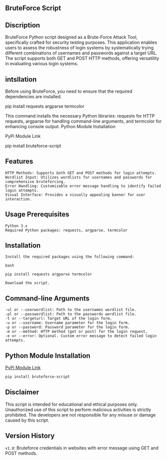 ## BruteForce Script
## Discription

BruteForce Python script designed as a Brute-Force Attack Tool, specifically crafted for security testing purposes. This application enables users to assess the robustness of login systems by systematically trying different combinations of usernames and passwords against a target URL. The script supports both GET and POST HTTP methods, offering versatility in evaluating various login systems.

## intsllation

Before using BruteForce, you need to ensure that the required dependencies are installed.

pip install requests argparse termcolor

This command installs the necessary Python libraries: requests for HTTP requests, argparse for handling command-line arguments, and termcolor for enhancing console output.
Python Module Installation

PyPi Module Link

pip install bruteforce-script
                                                                                                         
## Features

    HTTP Methods: Supports both GET and POST methods for login attempts.
    Wordlist Input: Utilizes wordlists for usernames and passwords for comprehensive bruteforcing.
    Error Handling: Customizable error message handling to identify failed login attempts.
    Visual Interface: Provides a visually appealing banner for user interaction.

## Usage Prerequisites

    Python 3.x
    Required Python packages: requests, argparse, termcolor

## Installation

    Install the required packages using the following command:

    bash

    pip install requests argparse termcolor

    Download the script.

## Command-line Arguments

    -ul or --userwordlist: Path to the usernames wordlist file.
    -pl or --passwordlist: Path to the passwords wordlist file.
    -t or --targeturl: Target URL of the login form.
    -u or --username: Username parameter for the login form.
    -p or --password: Password parameter for the login form.
    -m or --method: HTTP method (get or post) for the login request.
    -e or --error: Optional. Custom error message to detect failed login attempts.

## Python Module Installation
[PyPi Module Link]( https://pypi.org/project/bruteforce-script/1.0/)
```bash
pip install bruteforce-script
```

## Disclaimer
This script is intended for educational and ethical purposes only. Unauthorized use of this script to perform malicious activities is strictly prohibited. The developers are not responsible for any misuse or damage caused by this script.

## Version History
`v1.0`: Bruteforce credentials in websites with error message using GET and POST methods.

